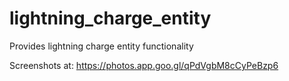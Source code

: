 # lightning_charge_entity
Provides lightning charge entity functionality

Screenshots at: https://photos.app.goo.gl/qPdVgbM8cCyPeBzp6
